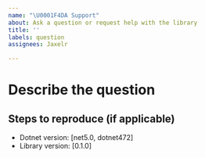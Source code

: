 ```yaml
---
name: "\U0001F4DA Support"
about: Ask a question or request help with the library
title: ''
labels: question
assignees: Jaxelr

---
```


# Describe the question

<!-- A specific description of what the question is -->

## Steps to reproduce (if applicable)

<!-- Enumerate the steps to reproduce the situation, if necessary -->

- Dotnet version: [net5.0, dotnet472]
- Library version: [0.1.0]
